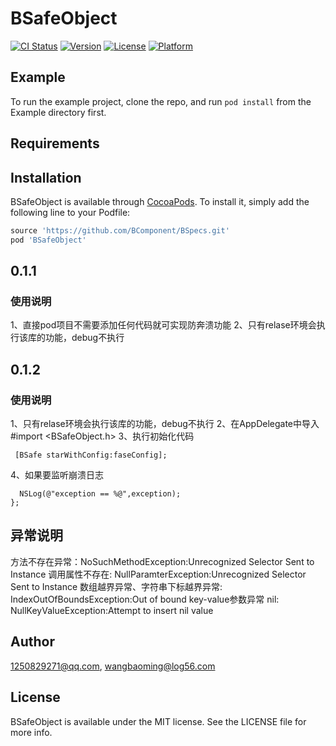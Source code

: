 # BSafeObject

[![CI Status](https://img.shields.io/travis/1250829271@qq.com/BSafeObject.svg?style=flat)](https://travis-ci.org/1250829271@qq.com/BSafeObject)
[![Version](https://img.shields.io/cocoapods/v/BSafeObject.svg?style=flat)](https://cocoapods.org/pods/BSafeObject)
[![License](https://img.shields.io/cocoapods/l/BSafeObject.svg?style=flat)](https://cocoapods.org/pods/BSafeObject)
[![Platform](https://img.shields.io/cocoapods/p/BSafeObject.svg?style=flat)](https://cocoapods.org/pods/BSafeObject)

## Example

To run the example project, clone the repo, and run `pod install` from the Example directory first.

## Requirements

## Installation

BSafeObject is available through [CocoaPods](https://cocoapods.org). To install
it, simply add the following line to your Podfile:

```ruby
source 'https://github.com/BComponent/BSpecs.git'
pod 'BSafeObject'
```
## 0.1.1
### 使用说明
1、直接pod项目不需要添加任何代码就可实现防奔溃功能
2、只有relase环境会执行该库的功能，debug不执行


## 0.1.2
### 使用说明
1、只有relase环境会执行该库的功能，debug不执行
2、在AppDelegate中导入 #import <BSafeObject.h>
3、执行初始化代码
```BSafeConfig * faseConfig = [BSafeConfig new];
 [BSafe starWithConfig:faseConfig];
```
4、如果要监听崩溃日志
```faseConfig.threadStackBlock = ^(NSString * _Nonnull exception, NSString * _Nonnull reason) {
  NSLog(@"exception == %@",exception);
};
```

## 异常说明
方法不存在异常：NoSuchMethodException:Unrecognized Selector Sent to Instance
调用属性不存在: NullParamterException:Unrecognized Selector Sent to Instance
数组越界异常、字符串下标越界异常: IndexOutOfBoundsException:Out of bound
key-value参数异常 nil: NullKeyValueException:Attempt to insert nil value
## Author

1250829271@qq.com, wangbaoming@log56.com

## License

BSafeObject is available under the MIT license. See the LICENSE file for more info.
